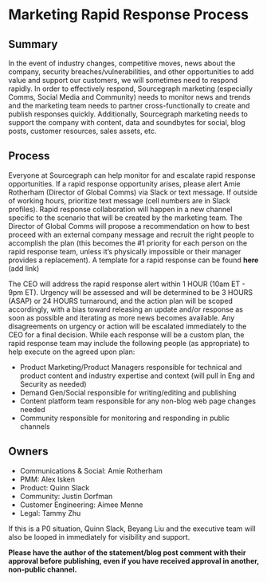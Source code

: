 # Marketing Rapid Response Process

## Summary

In the event of industry changes, competitive moves, news about the company, security breaches/vulnerabilities, and other opportunities to add value and support our customers, we will sometimes need to respond rapidly. In order to effectively respond, Sourcegraph marketing (especially Comms, Social Media and Community) needs to monitor news and trends and the marketing team needs to partner cross-functionally to create and publish responses quickly. Additionally, Sourcegraph marketing needs to support the company with content, data and soundbytes for social, blog posts, customer resources, sales assets, etc.

## Process

Everyone at Sourcegraph can help monitor for and escalate rapid response opportunities. If a rapid response opportunity arises, please alert Amie Rotherham (Director of Global Comms) via Slack or text message. If outside of working hours, prioritize text message (cell numbers are in Slack profiles). Rapid response collaboration will happen in a new channel specific to the scenario that will be created by the marketing team. The Director of Global Comms will propose a recommendation on how to best proceed with an external company message and recruit the right people to accomplish the plan (this becomes the #1 priority for each person on the rapid response team, unless it’s physically impossible or their manager provides a replacement). A template for a rapid response can be found **here** (add link)

The CEO will address the rapid response alert within 1 HOUR (10am ET - 9pm ET). Urgency will be assessed and will be determined to be 3 HOURS (ASAP) or 24 HOURS turnaround, and the action plan will be scoped accordingly, with a bias toward releasing an update and/or response as soon as possible and iterating as more news becomes available. Any disagreements on urgency or action will be escalated immediately to the CEO for a final decision.
While each response will be a custom plan, the rapid response team may include the following people (as appropriate) to help execute on the agreed upon plan:

- Product Marketing/Product Managers responsible for technical and product content and industry expertise and context (will pull in Eng and Security as needed)
- Demand Gen/Social responsible for writing/editing and publishing
- Content platform team responsible for any non-blog web page changes needed
- Community responsible for monitoring and responding in public channels

## Owners

- Communications & Social: Amie Rotherham
- PMM: Alex Isken 
- Product: Quinn Slack
- Community: Justin Dorfman
- Customer Engineering: Aimee Menne
- Legal: Tammy Zhu

If this is a P0 situation, Quinn Slack, Beyang Liu and the executive team will also be looped in immediately for visibility and support.

**Please have the author of the statement/blog post comment with their approval before publishing, even if you have received approval in another, non-public channel.**
